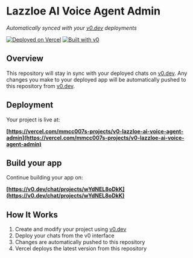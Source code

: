 # Lazzloe AI Voice Agent Admin

*Automatically synced with your [v0.dev](https://v0.dev) deployments*

[![Deployed on Vercel](https://img.shields.io/badge/Deployed%20on-Vercel-black?style=for-the-badge&logo=vercel)](https://vercel.com/mmcc007s-projects/v0-lazzloe-ai-voice-agent-admin)
[![Built with v0](https://img.shields.io/badge/Built%20with-v0.dev-black?style=for-the-badge)](https://v0.dev/chat/projects/wYdNEL8oDkK)

## Overview

This repository will stay in sync with your deployed chats on [v0.dev](https://v0.dev).
Any changes you make to your deployed app will be automatically pushed to this repository from [v0.dev](https://v0.dev).

## Deployment

Your project is live at:

**[https://vercel.com/mmcc007s-projects/v0-lazzloe-ai-voice-agent-admin](https://vercel.com/mmcc007s-projects/v0-lazzloe-ai-voice-agent-admin)**

## Build your app

Continue building your app on:

**[https://v0.dev/chat/projects/wYdNEL8oDkK](https://v0.dev/chat/projects/wYdNEL8oDkK)**

## How It Works

1. Create and modify your project using [v0.dev](https://v0.dev)
2. Deploy your chats from the v0 interface
3. Changes are automatically pushed to this repository
4. Vercel deploys the latest version from this repository